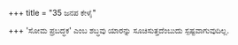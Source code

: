+++
title = "35 ಜನಪ ಕೇಳೈ"

+++
'ಸೋಮ ಪ್ರಬದ್ಧಕ' ಎಂಬ ಶಬ್ಧವು ಯಾರನ್ನು ಸೂಚಿಸುತ್ತದೆಂಬುದು ಸ್ಪಷ್ಟವಾಗುವುದಿಲ್ಲ.